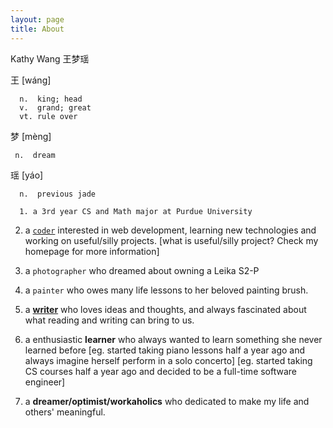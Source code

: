 ```yaml
---
layout: page
title: About
---
```


Kathy Wang 王梦瑶

王 [wáng]

      n.  king; head
      v.  grand; great
      vt. rule over
      
梦 [mèng]

     n.  dream
      
瑶 [yáo]

      n.  previous jade



`  1. a 3rd year CS and Math major at Purdue University`

  2. a [`coder`](https://github.com/kathy007) interested in web development, learning new technologies and working on useful/silly projects.
     [what is useful/silly project? Check my homepage for more information]

  3. a `photographer` who dreamed about owning a Leika S2-P
  
  4. a `painter` who owes many life lessons to her beloved painting brush.
  
  5. a [**writer**](https://medium.com/@CoatieWang) who loves ideas and thoughts, and always fascinated about what reading and writing can bring to us.
  
  6. a enthusiastic **learner** who always wanted to learn something she never learned before 
     [eg. started taking piano lessons half a year ago and always imagine herself perform in a solo concerto]
     [eg. started taking CS courses half a year ago and decided to be a full-time software engineer]  

  7. a **dreamer/optimist/workaholics** who dedicated to make my life and others' meaningful.
